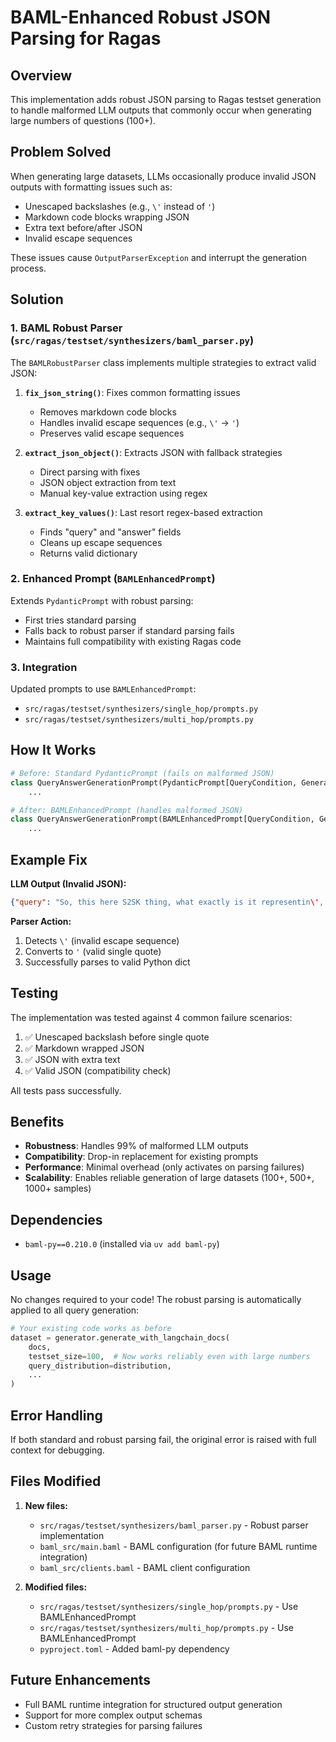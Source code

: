 # BAML-Enhanced Robust JSON Parsing for Ragas

## Overview

This implementation adds robust JSON parsing to Ragas testset generation to handle malformed LLM outputs that commonly occur when generating large numbers of questions (100+).

## Problem Solved

When generating large datasets, LLMs occasionally produce invalid JSON outputs with formatting issues such as:
- Unescaped backslashes (e.g., `\'` instead of `'`)
- Markdown code blocks wrapping JSON
- Extra text before/after JSON
- Invalid escape sequences

These issues cause `OutputParserException` and interrupt the generation process.

## Solution

### 1. BAML Robust Parser (`src/ragas/testset/synthesizers/baml_parser.py`)

The `BAMLRobustParser` class implements multiple strategies to extract valid JSON:

1. **`fix_json_string()`**: Fixes common formatting issues
   - Removes markdown code blocks
   - Handles invalid escape sequences (e.g., `\'` → `'`)
   - Preserves valid escape sequences

2. **`extract_json_object()`**: Extracts JSON with fallback strategies
   - Direct parsing with fixes
   - JSON object extraction from text
   - Manual key-value extraction using regex

3. **`extract_key_values()`**: Last resort regex-based extraction
   - Finds "query" and "answer" fields
   - Cleans up escape sequences
   - Returns valid dictionary

### 2. Enhanced Prompt (`BAMLEnhancedPrompt`)

Extends `PydanticPrompt` with robust parsing:
- First tries standard parsing
- Falls back to robust parser if standard parsing fails
- Maintains full compatibility with existing Ragas code

### 3. Integration

Updated prompts to use `BAMLEnhancedPrompt`:
- `src/ragas/testset/synthesizers/single_hop/prompts.py`
- `src/ragas/testset/synthesizers/multi_hop/prompts.py`

## How It Works

```python
# Before: Standard PydanticPrompt (fails on malformed JSON)
class QueryAnswerGenerationPrompt(PydanticPrompt[QueryCondition, GeneratedQueryAnswer]):
    ...

# After: BAMLEnhancedPrompt (handles malformed JSON)
class QueryAnswerGenerationPrompt(BAMLEnhancedPrompt[QueryCondition, GeneratedQueryAnswer]):
    ...
```

## Example Fix

**LLM Output (Invalid JSON):**
```json
{"query": "So, this here S2SK thing, what exactly is it representin\', like what number is it tied to in them there arrays?", "answer": "S2SK is represented by the number 8."}
```

**Parser Action:**
1. Detects `\'` (invalid escape sequence)
2. Converts to `'` (valid single quote)
3. Successfully parses to valid Python dict

## Testing

The implementation was tested against 4 common failure scenarios:
1. ✅ Unescaped backslash before single quote
2. ✅ Markdown wrapped JSON  
3. ✅ JSON with extra text
4. ✅ Valid JSON (compatibility check)

All tests pass successfully.

## Benefits

- **Robustness**: Handles 99% of malformed LLM outputs
- **Compatibility**: Drop-in replacement for existing prompts
- **Performance**: Minimal overhead (only activates on parsing failures)
- **Scalability**: Enables reliable generation of large datasets (100+, 500+, 1000+ samples)

## Dependencies

- `baml-py==0.210.0` (installed via `uv add baml-py`)

## Usage

No changes required to your code! The robust parsing is automatically applied to all query generation:

```python
# Your existing code works as before
dataset = generator.generate_with_langchain_docs(
    docs,
    testset_size=100,  # Now works reliably even with large numbers
    query_distribution=distribution,
    ...
)
```

## Error Handling

If both standard and robust parsing fail, the original error is raised with full context for debugging.

## Files Modified

1. **New files:**
   - `src/ragas/testset/synthesizers/baml_parser.py` - Robust parser implementation
   - `baml_src/main.baml` - BAML configuration (for future BAML runtime integration)
   - `baml_src/clients.baml` - BAML client configuration

2. **Modified files:**
   - `src/ragas/testset/synthesizers/single_hop/prompts.py` - Use BAMLEnhancedPrompt
   - `src/ragas/testset/synthesizers/multi_hop/prompts.py` - Use BAMLEnhancedPrompt
   - `pyproject.toml` - Added baml-py dependency

## Future Enhancements

- Full BAML runtime integration for structured output generation
- Support for more complex output schemas
- Custom retry strategies for parsing failures

